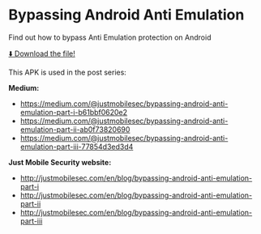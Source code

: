 # Bypassing Android Anti Emulation

Find out how to bypass Anti Emulation protection on Android

[⬇️ Download the file!](https://github.com/justmobilesec/mobile-challenges/blob/main/ReverzeMe1/ReverzeMe1.apk)

This APK is used in the post series:

**Medium:**

- https://medium.com/@justmobilesec/bypassing-android-anti-emulation-part-i-b61bbf0620e2
- https://medium.com/@justmobilesec/bypassing-android-anti-emulation-part-ii-ab0f73820690
- https://medium.com/@justmobilesec/bypassing-android-anti-emulation-part-iii-77854d3ed3d4


**Just Mobile Security website:**

- http://justmobilesec.com/en/blog/bypassing-android-anti-emulation-part-i
- http://justmobilesec.com/en/blog/bypassing-android-anti-emulation-part-ii
- http://justmobilesec.com/en/blog/bypassing-android-anti-emulation-part-iii